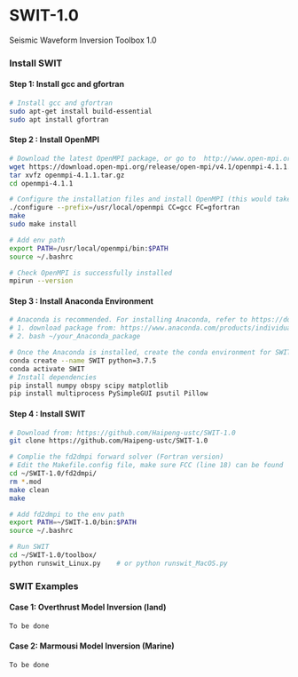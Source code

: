 # SWIT-1.0

Seismic Waveform Inversion Toolbox 1.0

### Install SWIT 

#### Step 1: Install gcc and gfortran

```bash
# Install gcc and gfortran
sudo apt-get install build-essential
sudo apt install gfortran
```

#### Step 2 : Install OpenMPI

```bash
# Download the latest OpenMPI package, or go to  http://www.open-mpi.org/software/ompi to download the desired version
wget https://download.open-mpi.org/release/open-mpi/v4.1/openmpi-4.1.1.tar.gz 
tar xvfz openmpi-4.1.1.tar.gz
cd openmpi-4.1.1

# Configure the installation files and install OpenMPI (this would takes a while)
./configure --prefix=/usr/local/openmpi CC=gcc FC=gfortran
make
sudo make install

# Add env path 
export PATH=/usr/local/openmpi/bin:$PATH
source ~/.bashrc

# Check OpenMPI is successfully installed
mpirun --version
```

#### Step 3 : Install Anaconda Environment  

```bash
# Anaconda is recommended. For installing Anaconda, refer to https://docs.anaconda.com/anaconda/install/linux/
# 1. download package from: https://www.anaconda.com/products/individual/download-success
# 2. bash ~/your_Anaconda_package

# Once the Anaconda is installed, create the conda environment for SWIT
conda create --name SWIT python=3.7.5
conda activate SWIT
# Install dependencies
pip install numpy obspy scipy matplotlib
pip install multiprocess PySimpleGUI psutil Pillow
```

#### Step 4 : Install SWIT  

```bash
# Download from: https://github.com/Haipeng-ustc/SWIT-1.0
git clone https://github.com/Haipeng-ustc/SWIT-1.0

# Complie the fd2dmpi forward solver (Fortran version)
# Edit the Makefile.config file, make sure FCC (line 18) can be found 
cd ~/SWIT-1.0/fd2dmpi/
rm *.mod
make clean   
make

# Add fd2dmpi to the env path
export PATH=~/SWIT-1.0/bin:$PATH
source ~/.bashrc

# Run SWIT
cd ~/SWIT-1.0/toolbox/
python runswit_Linux.py    # or python runswit_MacOS.py 

```

### SWIT Examples 

#### Case 1: Overthrust Model Inversion (land)

```bash
To be done
```

#### Case 2: Marmousi Model Inversion (Marine)

```bash
To be done
```

